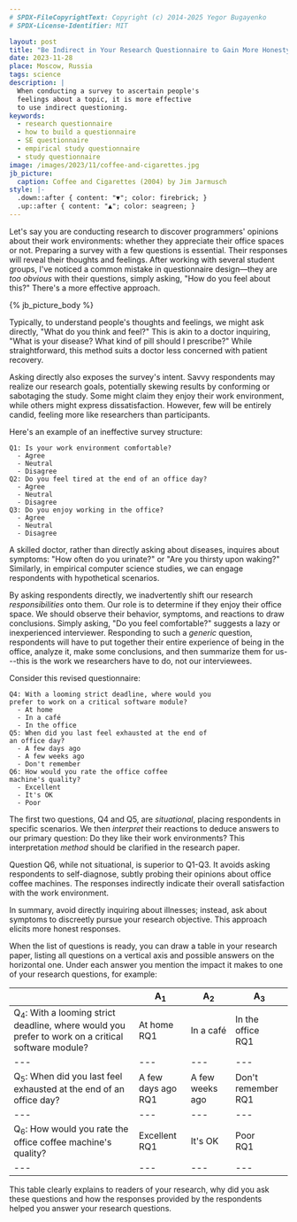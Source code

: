 ```yaml
---
# SPDX-FileCopyrightText: Copyright (c) 2014-2025 Yegor Bugayenko
# SPDX-License-Identifier: MIT

layout: post
title: "Be Indirect in Your Research Questionnaire to Gain More Honesty"
date: 2023-11-28
place: Moscow, Russia
tags: science
description: |
  When conducting a survey to ascertain people's
  feelings about a topic, it is more effective
  to use indirect questioning.
keywords:
  - research questionnaire
  - how to build a questionnaire
  - SE questionnaire
  - empirical study questionnaire
  - study questionnaire
image: /images/2023/11/coffee-and-cigarettes.jpg
jb_picture:
  caption: Coffee and Cigarettes (2004) by Jim Jarmusch
style: |-
  .down::after { content: "▼"; color: firebrick; }
  .up::after { content: "▲"; color: seagreen; }
---
```


Let's say you are conducting research to discover programmers' opinions about
their work environments: whether they appreciate their office spaces or not.
Preparing a survey with a few questions is essential. Their responses will
reveal their thoughts and feelings. After working with several student groups,
I've noticed a common mistake in questionnaire design—they are _too obvious_ with
their questions, simply asking, "How do you feel about this?" There's a more
effective approach.

<!--more-->

{% jb_picture_body %}

Typically, to understand people's thoughts and feelings, we might ask
directly, "What do you think and feel?" This is akin to a doctor
inquiring, "What is your disease? What kind of pill should I prescribe?" While
straightforward, this method suits a doctor less concerned with patient
recovery.

Asking directly also exposes the survey's intent. Savvy respondents may realize
our research goals, potentially skewing results by conforming or sabotaging the
study. Some might claim they enjoy their work environment, while others might
express dissatisfaction. However, few will be entirely candid, feeling more
like researchers than participants.

Here's an example of an ineffective survey structure:

```text
Q1: Is your work environment comfortable?
  - Agree
  - Neutral
  - Disagree
Q2: Do you feel tired at the end of an office day?
  - Agree
  - Neutral
  - Disagree
Q3: Do you enjoy working in the office?
  - Agree
  - Neutral
  - Disagree
```

A skilled doctor, rather than directly asking about diseases, inquires about
symptoms: "How often do you urinate?" or "Are you thirsty upon waking?"
Similarly, in empirical computer science studies, we can engage respondents
with hypothetical scenarios.

By asking respondents directly, we inadvertently shift our research
_responsibilities_ onto them. Our role is to determine if they enjoy their office
space. We should observe their behavior, symptoms, and reactions to draw
conclusions. Simply asking, "Do you feel comfortable?" suggests a lazy or
inexperienced interviewer.
Responding to such a _generic_ question, respondents will have to put together
their entire experience of being in the office, analyze it, make some
conclusions, and then summarize them for us---this is the work we researchers have to do,
not our interviewees.

Consider this revised questionnaire:

```text
Q4: With a looming strict deadline, where would you
prefer to work on a critical software module?
  - At home
  - In a café
  - In the office
Q5: When did you last feel exhausted at the end of
an office day?
  - A few days ago
  - A few weeks ago
  - Don't remember
Q6: How would you rate the office coffee
machine's quality?
  - Excellent
  - It's OK
  - Poor
```

The first two questions, Q4 and Q5, are _situational_, placing respondents in
specific scenarios. We then _interpret_ their reactions to deduce answers to our
primary question: Do they like their work environments? This interpretation
_method_ should be clarified in the research paper.

Question Q6, while not situational, is superior to Q1-Q3. It avoids asking
respondents to self-diagnose, subtly probing their opinions about office coffee
machines. The responses indirectly indicate their overall satisfaction with the
work environment.

In summary, avoid directly inquiring about illnesses; instead, ask about
symptoms to discreetly pursue your research objective. This approach elicits
more honest responses.

When the list of questions is ready, you can draw a table in your
research paper, listing all questions on a vertical axis and possible
answers on the horizontal one. Under each answer you mention the
impact it makes to one of your research questions, for example:

|   | A<sub>1</sub> | A<sub>2</sub> | A<sub>3</sub> |
|---|---|---|---|
| Q<sub>4</sub>: With a looming strict deadline, where would you prefer to work on a critical software module? | At home<br/>RQ1<span class="down"/> | In a café | In the office<br/>RQ1<span class="up"/> |
|---|---|---|---|
| Q<sub>5</sub>: When did you last feel exhausted at the end of an office day? | A few days ago<br/>RQ1<span class="down"/> | A few weeks ago | Don't remember<br/>RQ1<span class="up"/> |
|---|---|---|---|
| Q<sub>6</sub>: How would you rate the office coffee machine's quality? | Excellent<br/>RQ1<span class="up"/> | It's OK | Poor<br/>RQ1<span class="down"/> |
|---|---|---|---|

This table clearly explains to readers of your research, why did you
ask these questions and how the responses provided by the
respondents helped you answer your research questions.
